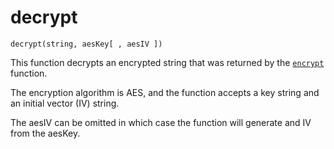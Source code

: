 # decrypt

`decrypt(string, aesKey[ , aesIV ])`

This function decrypts an encrypted string that was returned by the [`encrypt`](encrypt.md) function.

The encryption algorithm is AES, and the function accepts a key string and an initial vector (IV) string.

The aesIV can be omitted in which case the function will generate and IV from the aesKey.

